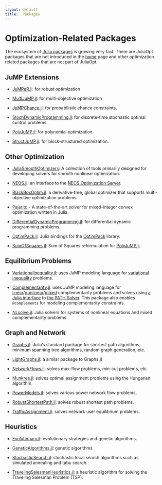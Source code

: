 ```yaml
---
layout: default
title:  Packages
---
```


# Optimization-Related Packages
The ecosystem of [Julia packages](http://pkg.julialang.org) is growing very fast. There are JuliaOpt packages that are not introduced in the [home](/) page and other optimization related packages that are not part of JuliaOpt.


## JuMP Extensions

- [JuMPeR.jl](https://github.com/IainNZ/JuMPeR.jl): for robust optimization

- [MultiJuMP.jl](https://github.com/anriseth/MultiJuMP.jl): for multi-objective optimization

- [JuMPChance.jl](https://github.com/mlubin/JuMPChance.jl): for probabilistic chance constraints.

- [StochDynamicProgramming.jl](https://github.com/JuliaOpt/StochDynamicProgramming.jl): for discrete-time stochastic optimal control problems.

- [PolyJuMP.jl](https://github.com/blegat/PolyJuMP.jl): for polynomial optimization.

- [StructJuMP.jl](https://github.com/StructJuMP/StructJuMP.jl): for block-structured optimization.

## Other Optimization

- [JuliaSmoothOptimizers](https://github.com/JuliaSmoothOptimizers): A collection of tools primarily designed for developing solvers for smooth nonlinear optimization.

- [NEOS.jl](https://github.com/odow/NEOS.jl): an interface to the [NEOS Optimization Server](http://www.neos-server.org/).

- [BlackBoxOptim.jl](https://github.com/robertfeldt/BlackBoxOptim.jl): a derivative-free, global optimizer that supports multi-objective optimization problems

- [Pajarito](https://github.com/mlubin/Pajarito.jl) - A state-of-the-art solver for mixed-integer convex optimization written in Julia.

- [DifferentialDynamicProgramming.jl](https://github.com/baggepinnen/DifferentialDynamicProgramming.jl): for differential dynamic programming problems.

- [OptimPack.jl](https://github.com/emmt/OptimPack.jl): Julia bindings for the [OptimPack](https://github.com/emmt/OptimPack) library.

- [SumOfSquares.jl](https://github.com/blegat/SumOfSquares.jl): Sum of Squares reformulation for [PolyJuMP.jl](https://github.com/blegat/PolyJuMP.jl).


## Equilibrium Problems

- [VariationalInequality.jl](https://github.com/chkwon/VariationalInequality.jl): uses JuMP modeling language for [variational inequality](https://en.wikipedia.org/wiki/Variational_inequality) problems.

- [Complementarity.jl](https://github.com/chkwon/Complementarity.jl): uses JuMP modeling language for [linear](https://en.wikipedia.org/wiki/Linear_complementarity_problem)/[nonlinear](https://en.wikipedia.org/wiki/Nonlinear_complementarity_problem)/[mixed](https://en.wikipedia.org/wiki/Mixed_complementarity_problem) complementarity problems and solves using [a Julia interface](https://github.com/chkwon/PATHSolver.jl) to [the PATH Solver](http://pages.cs.wisc.edu/%7Eferris/path.html). This package also enables `@complements` for modeling complementarity constraints.

- [NLsolve.jl](https://github.com/EconForge/NLsolve.jl): Julia solvers for systems of nonlinear equations and mixed complementarity problems


## Graph and Network

- [Graphs.jl](https://github.com/JuliaLang/Graphs.jl): Julia’s standard package for shortest path algorithms, minimum spanning tree algorithms, random graph generation, etc.

- [LightGraphs.jl](https://github.com/JuliaGraphs/LightGraphs.jl): a similar package to Graphs.jl

- [NetworkFlows.jl](https://github.com/Azzaare/NetworkFlows.jl): solves max-flow problems, min-cut problems, etc.

- [Munkres.jl](https://github.com/FugroRoames/Munkres.jl): solves optimal assignment problems using the Hungarian algorithm.

- [PowerModels.jl](https://github.com/lanl-ansi/PowerModels.jl): solves various power network flow problems.

- [RobustShortestPath.jl](https://github.com/chkwon/RobustShortestPath.jl): solves robust shortest path problems.

- [TrafficAssignment.jl](https://github.com/chkwon/TrafficAssignment.jl): solves network user equilibrium problems.

## Heuristics

- [Evolutionary.jl](https://github.com/wildart/Evolutionary.jl): evolutionary strategies and genetic algorithms.

- [GeneticAlgorithms.jl](https://github.com/WestleyArgentum/GeneticAlgorithms.jl): genetic algorithms

- [StochasticSearch.jl](https://github.com/phrb/StochasticSearch.jl): stochastic local search algorithms such as simulated annealing and tabu search.

- [TravelingSalesmanHeuristics.jl](https://github.com/evanfields/TravelingSalesmanHeuristics.jl): a heuristic algorithm for solving the Traveling Salesman Problem (TSP).
